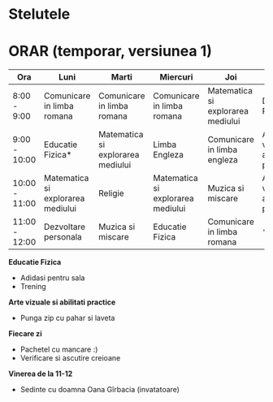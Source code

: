 # Stelutele

# ORAR (temporar, versiunea 1)

| Ora    | Luni   | Marti  | Miercuri | Joi   | Vineri |
| ------ | ------ | -------- | ------| ------ | ------ |
| 8:00 - 9:00 |Comunicare in limba romana | Comunicare in limba romana| Comunicare in limba romana | Matematica si explorarea mediului | Dezvoltare Personala |
| 9:00 - 10:00 | Educatie Fizica* | Matematica si explorarea mediului | Limba Engleza | Comunicare in limba engleza | Arte vizuale si abilitati practice** |
| 10:00 - 11:00 | Matematica si explorarea mediului | Religie | Matematica si explorarea mediului | Muzica si miscare | Arte vizuale si abilitati practice** |
|11:00 - 12:00| Dezvoltare personala | Muzica si miscare | Educatie Fizica | Comunicare in limba romana | * |

**Educatie Fizica**
* Adidasi pentru sala
* Trening

**Arte vizuale si abilitati practice**
* Punga zip cu pahar si laveta

**Fiecare zi**
* Pachetel cu mancare :)
* Verificare si ascutire creioane

**Vinerea de la 11-12**
* Sedinte cu doamna Oana Gîrbacia (invatatoare)
